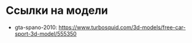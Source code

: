 Ссылки на модели
================

- gta-spano-2010: https://www.turbosquid.com/3d-models/free-car-sport-3d-model/555350

